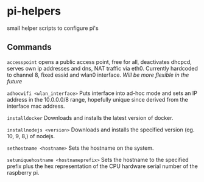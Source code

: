 # pi-helpers
small helper scripts to configure pi's

## Commands

`accesspoint` opens a public access point, free for all, deactivates dhcpcd, serves own ip addresses and dns, NAT traffic via eth0. Currently hardcoded to channel 8, fixed essid and wlan0 interface. *Will be more flexible in the future*

`adhocwifi <wlan_interface>` Puts interface into ad-hoc mode and sets an IP address in the 10.0.0.0/8 range, hopefully unique since derived from the interface mac address.

`installdocker` Downloads and installs the latest version of docker.

`installnodejs <version>` Downloads and installs the specified version (eg. 10, 9, 8,) of nodejs.

`sethostname <hostname>` Sets the hostname on the system.

`setuniquehostname <hostnameprefix>` Sets the hostname to the specified prefix plus the hex representation of the CPU hardware serial number of the raspberry pi.


